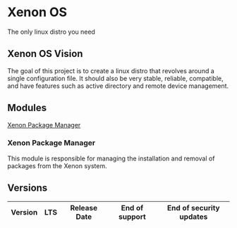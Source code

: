 # Xenon OS

The only linux distro you need

## Xenon OS Vision

The goal of this project is to create a linux distro that revolves around a single configuration file. It should also be very stable, reliable, compatible, and have features such as active directory and remote device management.

## Modules

[Xenon Package Manager](#xenon-package-manager)

### Xenon Package Manager

This module is responsible for managing the installation and removal of packages from the Xenon system.

## Versions

| Version | LTS | Release Date | End of support | End of security updates |
|---------|-----|--------------|----------------|-------------------------|
